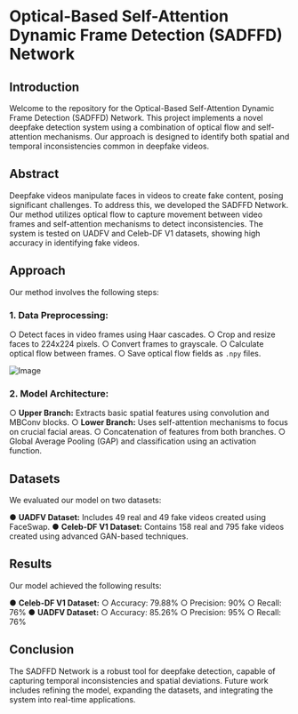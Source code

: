 # Optical-Based Self-Attention Dynamic Frame Detection (SADFFD) Network

## Introduction
Welcome to the repository for the Optical-Based Self-Attention Dynamic Frame Detection (SADFFD) Network. This project implements a novel deepfake detection system using a combination of optical flow and self-attention mechanisms. Our approach is designed to identify both spatial and temporal inconsistencies common in deepfake videos.

## Abstract
Deepfake videos manipulate faces in videos to create fake content, posing significant challenges. To address this, we developed the SADFFD Network. Our method utilizes optical flow to capture movement between video frames and self-attention mechanisms to detect inconsistencies. The system is tested on UADFV and Celeb-DF V1 datasets, showing high accuracy in identifying fake videos.

## Approach
Our method involves the following steps:

### 1. **Data Preprocessing:**
 ○ Detect faces in video frames using Haar cascades.
 ○ Crop and resize faces to 224x224 pixels.
 ○ Convert frames to grayscale.
 ○ Calculate optical flow between frames.
 ○ Save optical flow fields as `.npy` files.

![Image](https://github.com/user-attachments/assets/9795792f-4132-44cd-8bd2-c4b23168f89c)

### 2. **Model Architecture:**
 ○ **Upper Branch:** Extracts basic spatial features using convolution and MBConv blocks.
 ○ **Lower Branch:** Uses self-attention mechanisms to focus on crucial facial areas.
 ○ Concatenation of features from both branches.
 ○ Global Average Pooling (GAP) and classification using an activation function.

## Datasets
We evaluated our model on two datasets:

 ● **UADFV Dataset:** Includes 49 real and 49 fake videos created using FaceSwap.
 ● **Celeb-DF V1 Dataset:** Contains 158 real and 795 fake videos created using advanced GAN-based techniques.

## Results
Our model achieved the following results:

 ● **Celeb-DF V1 Dataset:**
   ○ Accuracy: 79.88%
   ○ Precision: 90%
   ○ Recall: 76%
 ● **UADFV Dataset:**
   ○ Accuracy: 85.26%
   ○ Precision: 95%
   ○ Recall: 76%

## Conclusion
The SADFFD Network is a robust tool for deepfake detection, capable of capturing temporal inconsistencies and spatial deviations. Future work includes refining the model, expanding the datasets, and integrating the system into real-time applications.
